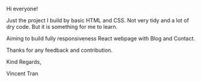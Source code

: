 Hi everyone!

Just the project I build by basic HTML and CSS. Not very tidy and a lot of dry code. But it is something for me to learn.

Aiming to build fully responsiveness React webpage with Blog and Contact.

Thanks for any feedback and contribution.

Kind Regards,

Vincent Tran
